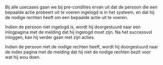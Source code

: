 Bij alle usecases gaan we bij pre-condities ervan uit dat de persoon die een bepaalde actie probeert uit te voeren
ingelogd is in het systeem, en dat hij de nodige rechten heeft om een bepaalde actie uit te voeren.

Indien de persoon niet ingelogd is, wordt hij doorgestuurd naar een inlogpagina met de melding dat
hij ingelogd moet zijn. Na het successvol inloggen, kan hij verder gaan met zijn acties.

Indien de persoon niet de nodige rechten heeft, wordt hij doorgestuurd naar de index pagina
met de melding dat hij niet de nodige rechten bezit voor wat hij wou doen.
